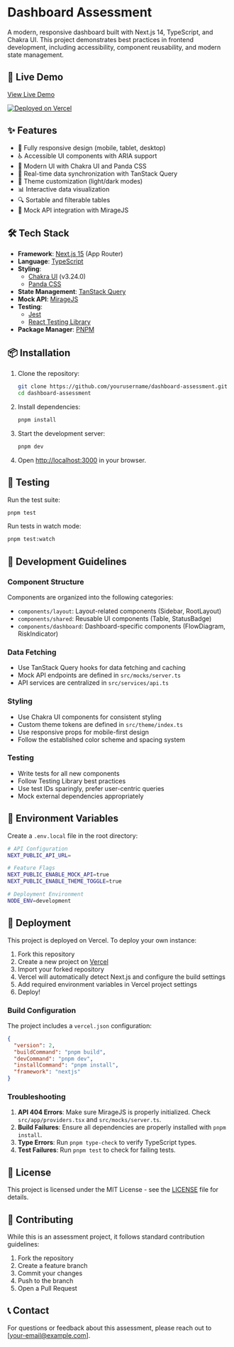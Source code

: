 # Dashboard Assessment

A modern, responsive dashboard built with Next.js 14, TypeScript, and Chakra UI. This project demonstrates best practices in frontend development, including accessibility, component reusability, and modern state management.

## 🚀 Live Demo

[View Live Demo](https://dashboard-assessment-six.vercel.app/)

[![Deployed on Vercel](https://img.shields.io/badge/Deployed%20on-Vercel-black?style=for-the-badge&logo=vercel)](https://dashboard-assessment-six.vercel.app/)

## ✨ Features

- 📱 Fully responsive design (mobile, tablet, desktop)
- ♿ Accessible UI components with ARIA support
- 🎨 Modern UI with Chakra UI and Panda CSS
- 🔄 Real-time data synchronization with TanStack Query
- 🌙 Theme customization (light/dark modes)
- 📊 Interactive data visualization
- 🔍 Sortable and filterable tables
- 🎯 Mock API integration with MirageJS

## 🛠️ Tech Stack

- **Framework**: [Next.js 15](https://nextjs.org/) (App Router)
- **Language**: [TypeScript](https://www.typescriptlang.org/)
- **Styling**: 
  - [Chakra UI](https://chakra-ui.com/) (v3.24.0)
  - [Panda CSS](https://panda-css.com/)
- **State Management**: [TanStack Query](https://tanstack.com/query)
- **Mock API**: [MirageJS](https://miragejs.com/)
- **Testing**: 
  - [Jest](https://jestjs.io/)
  - [React Testing Library](https://testing-library.com/react)
- **Package Manager**: [PNPM](https://pnpm.io/)

## 📦 Installation

1. Clone the repository:
   ```bash
   git clone https://github.com/yourusername/dashboard-assessment.git
   cd dashboard-assessment
   ```

2. Install dependencies:
   ```bash
   pnpm install
   ```

3. Start the development server:
   ```bash
   pnpm dev
   ```

4. Open [http://localhost:3000](http://localhost:3000) in your browser.

## 🧪 Testing

Run the test suite:
```bash
pnpm test
```

Run tests in watch mode:
```bash
pnpm test:watch
```

## 📝 Development Guidelines

### Component Structure

Components are organized into the following categories:
- `components/layout`: Layout-related components (Sidebar, RootLayout)
- `components/shared`: Reusable UI components (Table, StatusBadge)
- `components/dashboard`: Dashboard-specific components (FlowDiagram, RiskIndicator)

### Data Fetching

- Use TanStack Query hooks for data fetching and caching
- Mock API endpoints are defined in `src/mocks/server.ts`
- API services are centralized in `src/services/api.ts`

### Styling

- Use Chakra UI components for consistent styling
- Custom theme tokens are defined in `src/theme/index.ts`
- Use responsive props for mobile-first design
- Follow the established color scheme and spacing system

### Testing

- Write tests for all new components
- Follow Testing Library best practices
- Use test IDs sparingly, prefer user-centric queries
- Mock external dependencies appropriately

## 🔧 Environment Variables

Create a `.env.local` file in the root directory:

```bash
# API Configuration
NEXT_PUBLIC_API_URL=

# Feature Flags
NEXT_PUBLIC_ENABLE_MOCK_API=true
NEXT_PUBLIC_ENABLE_THEME_TOGGLE=true

# Deployment Environment
NODE_ENV=development
```

## 🚀 Deployment

This project is deployed on Vercel. To deploy your own instance:

1. Fork this repository
2. Create a new project on [Vercel](https://vercel.com)
3. Import your forked repository
4. Vercel will automatically detect Next.js and configure the build settings
5. Add required environment variables in Vercel project settings
6. Deploy!

### Build Configuration

The project includes a `vercel.json` configuration:

```json
{
  "version": 2,
  "buildCommand": "pnpm build",
  "devCommand": "pnpm dev",
  "installCommand": "pnpm install",
  "framework": "nextjs"
}
```

### Troubleshooting

1. **API 404 Errors**: Make sure MirageJS is properly initialized. Check `src/app/providers.tsx` and `src/mocks/server.ts`.
2. **Build Failures**: Ensure all dependencies are properly installed with `pnpm install`.
3. **Type Errors**: Run `pnpm type-check` to verify TypeScript types.
4. **Test Failures**: Run `pnpm test` to check for failing tests.

## 📄 License

This project is licensed under the MIT License - see the [LICENSE](LICENSE) file for details.

## 🤝 Contributing

While this is an assessment project, it follows standard contribution guidelines:

1. Fork the repository
2. Create a feature branch
3. Commit your changes
4. Push to the branch
5. Open a Pull Request

## 📞 Contact

For questions or feedback about this assessment, please reach out to [your-email@example.com].
